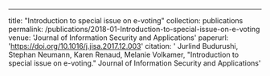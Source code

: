 ---
title: "Introduction to special issue on e-voting"
collection: publications
permalink: /publications/2018-01-Introduction-to-special-issue-on-e-voting
venue: 'Journal of Information Security and Applications'
paperurl: 'https://doi.org/10.1016/j.jisa.2017.12.003'
citation: ' Jurlind Budurushi,  Stephan Neumann,  Karen Renaud,  Melanie Volkamer, &quot;Introduction to special issue on e-voting.&quot; Journal of Information Security and Applications'